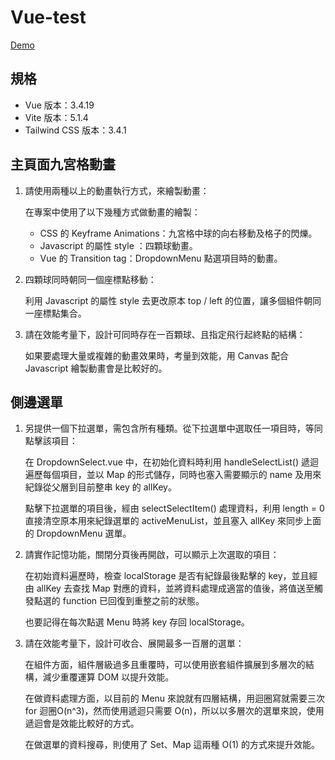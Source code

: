 # Vue-test

[Demo](https://vue-test-dropdown.vercel.app/)

## 規格

- Vue 版本：3.4.19
- Vite 版本：5.1.4
- Tailwind CSS 版本：3.4.1

## 主頁面九宮格動畫
1. 請使用兩種以上的動畫執行方式，來繪製動畫：

    在專案中使用了以下幾種方式做動畫的繪製：
     - CSS 的 Keyframe Animations：九宮格中球的向右移動及格子的閃爍。
     - Javascript 的屬性 style ：四顆球動畫。
     - Vue 的 Transition tag：DropdownMenu 點選項目時的動畫。

2. 四顆球同時朝同一個座標點移動：
    
    利用 Javascript 的屬性 style 去更改原本 top / left 的位置，讓多個組件朝同一座標點集合。

3. 請在效能考量下，設計可同時存在一百顆球、且指定飛行起終點的結構：

    如果要處理大量或複雜的動畫效果時，考量到效能，用 Canvas 配合 Javascript 繪製動畫會是比較好的。

## 側邊選單

1. 另提供一個下拉選單，需包含所有種類。從下拉選單中選取任一項目時，等同點擊該項目：

    在 DropdownSelect.vue 中，在初始化資料時利用 handleSelectList() 遞迴遍歷每個項目，並以 Map 的形式儲存，同時也塞入需要顯示的 name 及用來紀錄從父層到目前整串 key 的 allKey。

    點擊下拉選單的項目後，經由 selectSelectItem() 處理資料，利用 length = 0 直接清空原本用來紀錄選單的 activeMenuList，並且塞入 allKey 來同步上面的 DropdownMenu 選單。

2. 請實作記憶功能，關閉分頁後再開啟，可以顯示上次選取的項目：

    在初始資料遍歷時，檢查 localStorage 是否有紀錄最後點擊的 key，並且經由 allKey 去查找 Map 對應的資料，並將資料處理成適當的值後，將值送至觸發點選的 function 已回復到重整之前的狀態。
    
    也要記得在每次點選 Menu 時將 key 存回 localStorage。

3. 請在效能考量下，設計可收合、展開最多一百層的選單：

    在組件方面，組件層級過多且重覆時，可以使用嵌套組件擴展到多層次的結構，減少重覆運算 DOM 以提升效能。
    
    在做資料處理方面，以目前的 Menu 來說就有四層結構，用迴圈寫就需要三次 for 迴圈O(n^3)，然而使用遞迴只需要 O(n)，所以以多層次的選單來說，使用遞迴會是效能比較好的方式。

    在做選單的資料搜尋，則使用了 Set、Map 這兩種 O(1) 的方式來提升效能。